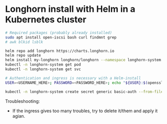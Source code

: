 # Longhorn install with Helm in a Kubernetes cluster

```bash
# Required packages (probably already installed) 
sudo apt install open-iscsi bash curl findmnt grep
# awk blkid lsblk

helm repo add longhorn https://charts.longhorn.io
helm repo update
helm install my-longhorn longhorn/longhorn --namespace longhorn-system --create-namespace
kubectl -n longhorn-system get pod
kubectl -n longhorn-system get svc

# Authentication and ingress is necessary with a Helm-install
USER=<USERNAME_HERE>; PASSWORD=<PASSWORD_HERE>; echo "${USER}:$(openssl passwd -stdin -apr1 <<< ${PASSWORD})" >> auth

kubectl -n longhorn-system create secret generic basic-auth --from-file=auth
```

Troubleshooting:

* If the ingress gives too many troubles, try to delete it/them and apply it agian.